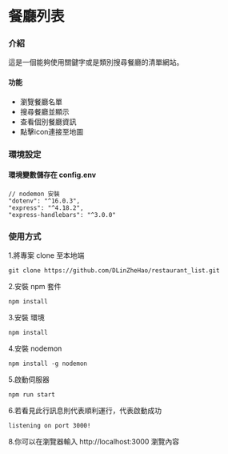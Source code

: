 # 餐廳列表

### 介紹
<p>
    這是一個能夠使用關鍵字或是類別搜尋餐廳的清單網站。
</p>

#### 功能
<ul>
    <li>瀏覽餐廳名單</li>
    <li>搜尋餐廳並顯示</li>
    <li>查看個別餐廳資訊</li>
    <li>點擊icon連接至地圖</li>
</ul>

### 環境設定
#### 環境變數儲存在 config.env

    // nodemon 安裝
    "dotenv": "^16.0.3",
    "express": "^4.18.2",
    "express-handlebars": "^3.0.0"

### 使用方式
1.將專案 clone 至本地端

    git clone https://github.com/DLinZheHao/restaurant_list.git
    
2.安裝 npm 套件

    npm install
3.安裝 環境

    npm install
4.安裝 nodemon

    npm install -g nodemon

5.啟動伺服器

    npm run start
    
6.若看見此行訊息則代表順利運行，代表啟動成功

    listening on port 3000!
    
8.你可以在瀏覽器輸入 http://localhost:3000 瀏覽內容
